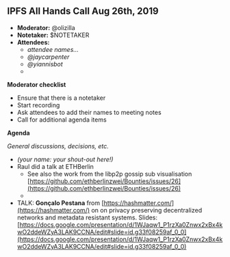 ## IPFS All Hands Call Aug 26th, 2019



*   **Moderator:** @olizilla
*   **Notetaker:** $NOTETAKER
*   **Attendees:**
    *   _attendee names…_
    *   _@jaycarpenter_
    *   _@yiannisbot_
    *   

**Moderator checklist**



*   Ensure that there is a notetaker
*   Start recording
*   Ask attendees to add their names to meeting notes
*   Call for additional agenda items

**Agenda**

_General discussions, decisions, etc._



*   _(your name: your shout-out here!)_
*   Raul did a talk at ETHBerlin
    *   See also the work from the libp2p gossip sub visualisation [https://github.com/ethberlinzwei/Bounties/issues/26](https://github.com/ethberlinzwei/Bounties/issues/26) 
    *   
*   TALK: **Gonçalo Pestana** from [https://hashmatter.com/](https://hashmatter.com/) on on privacy preserving decentralized networks and metadata resistant systems. Slides: [https://docs.google.com/presentation/d/1WJaqw1_P1rzXa0Znwx2xBx4kwO2ddeWZyA3LAK9CCNA/edit#slide=id.g33f08259af_0_0](https://docs.google.com/presentation/d/1WJaqw1_P1rzXa0Znwx2xBx4kwO2ddeWZyA3LAK9CCNA/edit#slide=id.g33f08259af_0_0)
